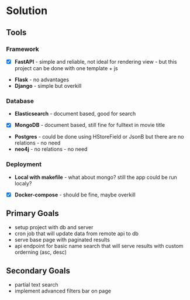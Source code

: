 # Solution

## Tools

### Framework

- [x] **FastAPI** - simple and reliable, not ideal for rendering view - but this project can be done with one template + js
- **Flask** - no advantages
- **Django** - simple but overkill

### Database

- **Elasticsearch** - document based, good for search
- [x] **MongoDB** - document based, still fine for fulltext in movie title
- **Postgres** - could be done using HStoreField or JsonB but there are no relations - no need
- **neo4j** - no relations - no need

### Deployment

- **Local with makefile** - what about mongo? still the app could be run localy?
- [x] **Docker-compose** - should be fine, maybe overkill

## Primary Goals

- setup project with db and server
- cron job that will update data from remote api to db
- serve base page with paginated results
- api endpoint for basic name search that will serve results with custom orderning (asc, desc)

## Secondary Goals

- partial text search
- implement advanced filters bar on page